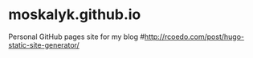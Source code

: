 # moskalyk.github.io
Personal GitHub pages site for my blog
#http://rcoedo.com/post/hugo-static-site-generator/
